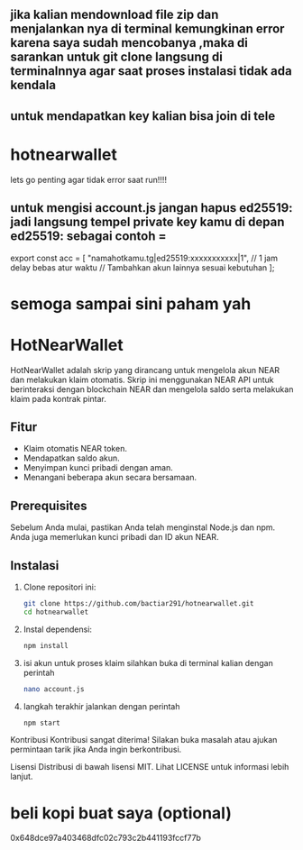 ## jika kalian mendownload file zip dan menjalankan nya di terminal kemungkinan error karena saya sudah mencobanya ,maka di sarankan untuk git clone langsung di terminalnnya agar saat proses instalasi tidak ada kendala 
## untuk mendapatkan key kalian bisa join di tele 
# hotnearwallet
lets go
penting agar tidak error saat run!!!!
## untuk mengisi account.js jangan hapus ed25519: jadi langsung tempel private key kamu di depan ed25519: sebagai contoh =
export const acc = [
  "namahotkamu.tg|ed25519:xxxxxxxxxxx|1", // 1 jam delay bebas atur waktu
  // Tambahkan akun lainnya sesuai kebutuhan
];
# semoga sampai sini paham yah 
# HotNearWallet

HotNearWallet adalah skrip yang dirancang untuk mengelola akun NEAR dan melakukan klaim otomatis. Skrip ini menggunakan NEAR API untuk berinteraksi dengan blockchain NEAR dan mengelola saldo serta melakukan klaim pada kontrak pintar.

## Fitur

- Klaim otomatis NEAR token.
- Mendapatkan saldo akun.
- Menyimpan kunci pribadi dengan aman.
- Menangani beberapa akun secara bersamaan.

## Prerequisites

Sebelum Anda mulai, pastikan Anda telah menginstal Node.js dan npm. Anda juga memerlukan kunci pribadi dan ID akun NEAR.

## Instalasi

1. Clone repositori ini:

   ```bash
   git clone https://github.com/bactiar291/hotnearwallet.git
   cd hotnearwallet
   ```
2. Instal dependensi:
   
   ```bash
   npm install
   ```
3. isi akun untuk proses klaim silahkan buka di terminal kalian dengan perintah

   ```bash
   nano account.js
   ```
4. langkah terakhir jalankan dengan perintah
    ```bash
    npm start
    ```
Kontribusi
Kontribusi sangat diterima! Silakan buka masalah atau ajukan permintaan tarik jika Anda ingin berkontribusi.

Lisensi
Distribusi di bawah lisensi MIT. Lihat LICENSE untuk informasi lebih lanjut.    
# beli kopi buat saya (optional) 
0x648dce97a403468dfc02c793c2b441193fccf77b
